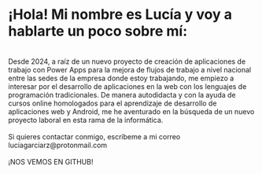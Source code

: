 <h1>¡Hola! Mi nombre es Lucía y voy a hablarte un poco sobre mí:</h1>
<br>
Desde 2024, a raíz de un nuevo proyecto de creación de aplicaciones de trabajo con Power Apps para la mejora de flujos de trabajo a nivel nacional entre las sedes de la empresa donde estoy trabajando, me empiezo a interesar por el desarrollo de aplicaciones en la web con los lenguajes de programación tradicionales. De manera autodidacta y con la ayuda de cursos online homologados para el aprendizaje de desarrollo de aplicaciones web y Android, me he aventurado en la búsqueda de un nuevo proyecto laboral en esta rama de la informática.
<br>
<br>
Si quieres contactar conmigo, escríbeme a mi correo luciagarciarz@protonmail.com
<br>
<br>
¡NOS VEMOS EN GITHUB!
